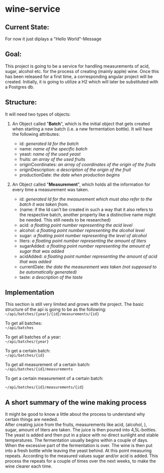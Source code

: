 # wine-service

## Current State:

For now it just diplays a "Hello World"-Message

## Goal:

This project is going to be a service for handling measurements of acid, sugar, alcohol etc. for the process of creating (mainly apple) wine. Once this has been released for a first time, a corresponding angular project will be created. Initially, it is going to utilize a H2 which will later be substituted with a Postgres db.  
  
  


## Structure:

It will need two types of objects:  
1. An Object called "**Batch**", which is the initial object that gets created when starting a new batch (i.e. a new fermentation bottle).
It will have the following attributes:
    * id: _generated Id for the batch_
    * name: _name of the specific batch_
    * yeast: _name of the used yeast_
    * fruits: _an array of the used fruits_
    * originCoordinates: _an array of coordinates of the origin of the fruits_
    * originDescription: _a description of the origin of the fruit_
    * productionDate: _the date when production begins_  
    
2. An Object called "**Measurement**", which holds all the information for every time a measurement was taken.
    * id: _generated Id for the measurement which must also refer to the batch it was taken from._
    * (name: if the Id can't be created in such a way that it also refers to the respective batch, another property like a distinctive name might be needed. This still needs to be researched)
    * acid: _a floating point number representing the acid level_
    * alcohol: _a floating point number representing the alcohol level_
    * sugar: _a floating point number representing the level of alcohol_
    * liters: _a floating point number representing the amount of liters_
    * sugarAdded: _a floating point number representing the amount of sugar that was added_
    * acidAdded: _a floating point number representing the amount of acid that was added_
    * currentDate: _the date the measurement was taken (not supposed to be automatically generated)_
    * taste: _a description of the taste_
    
## Implementation
This section is still very limited and grows with the project. The basic structure of the api
is going to be as the following:  
``~/api/batches/{year}/{id}/measurements/{id}``  
  
  To get all batches:  
   ``~/api/batches``

 To get all batches of a year:  
 ``~/api/batches/{year}``  
   
   To get a certain batch:  
    ``~/api/batches/{id}``  
      
To get all measurement of a certain batch:  
 ``~/api/batches/{id}/measurements``  
   
To get a certain measurement of a certain batch:

 ``~/api/batches/{id}/measurements/{id}``  




    

## A short summary of the wine making process
It might be good to know a little about the process to understand why certain things are needed.  
After creating juice from the fruits, measurements like acid, (alcohol, ), sugar, amount of liters are taken. The juice is then poured into 4,5L-bottles. The yeast is added and then put
 in a place with no direct sunlight and stable temperatures. The fermentation usually begins within a couple of days.  
 When the excessive part of the fermentation is over. The wine is then put into a fresh bottle while leaving the yeast behind. 
At this point measuring repeats. According to the measured values sugar and/or acid is added. This process the repeats for a couple of times over the next weeks, to make the wine clearer each time.
